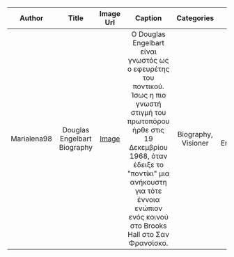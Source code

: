 | Author |  Title | Image Url| Caption | Categories| Tags|
| :---:  |  :---: | :---:    |:---:    |:---:      |:---:  
|Marialena98|Douglas Engelbart Biography|[Image](https://github.com/Marialena98/gr/blob/master/images/Douglas_Engelbart.jpg)|Ο Douglas Engelbart είναι γνωστός ως ο εφευρέτης του ποντικού. Ίσως η πιο γνωστή στιγμή του πρωτοπόρου ήρθε στις 19 Δεκεμβρίου 1968, όταν έδειξε το "ποντίκι" μια ανήκουστη για τότε έννοια ενώπιον ενός κοινού στο Brooks Hall στο Σαν Φρανσίσκο.|Biography, Visioner|Douglas Engelbart,Mouse,Demos|
